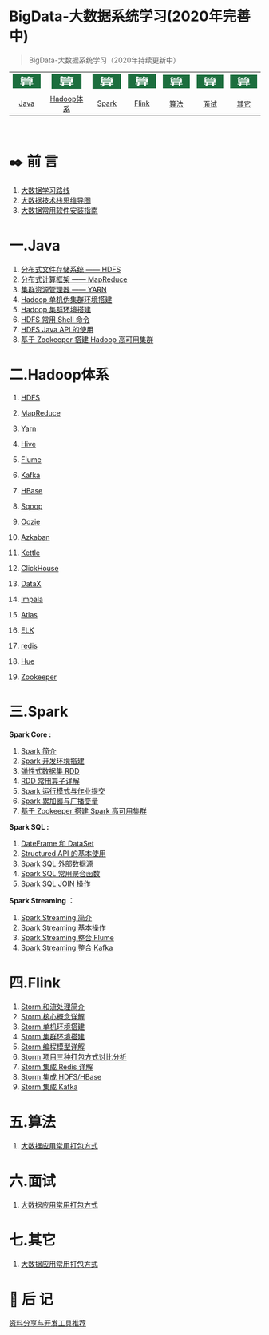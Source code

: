 # BigData-大数据系统学习(2020年完善中)

> BigData-大数据系统学习（2020年持续更新中）

<table>
    <tr align="center">
      <th><img width="60px"  src="picture/002.jpg"></th>
      <th><img width="60px" src="picture/002.jpg"></th>
      <th><img width="60px" src="picture/002.jpg"></th>
      <th><img width="60px" src="picture/002.jpg"></th>
      <th><img width="60px"  src="picture/002.jpg"></th>
      <th><img width="60px" src="picture/002.jpg"></th>
      <th><img width="60px" src="picture/002.jpg"></th>
    <tr>
  <td align="center"><a href="https://github.com/bigdata2018/BigData#%E4%B8%80java">Java</a></td>
  <td align="center"><a href="https://github.com/bigdata2018/BigData#%E4%BA%8Chadoop%E4%BD%93%E7%B3%BB">Hadoop体系</a></td>
  <td align="center"><a href="# 三.Spark">Spark</a></td>
  <td align="center"><a href="# 四.Flink">Flink</a></td>
  <td align="center"><a href="# 五.算法">算法</a></td>
  <td align="center"><a href="# 六.面试">面试</a></td>
  <td align="center"><a href="# 七.其它">其它</a></td>
</table>



<br/>

# :black_nib: 前  言

1. [大数据学习路线](https://github.com/heibaiying/BigData-Notes/blob/master/notes/大数据学习路线.md)
2. [大数据技术栈思维导图](https://github.com/heibaiying/BigData-Notes/blob/master/notes/大数据技术栈思维导图.md)        
3. [大数据常用软件安装指南](https://github.com/heibaiying/BigData-Notes/blob/master/notes/大数据常用软件安装指南.md)

# 一.Java

1. [分布式文件存储系统 —— HDFS](https://github.com/heibaiying/BigData-Notes/blob/master/notes/Hadoop-HDFS.md)
2. [分布式计算框架 —— MapReduce](https://github.com/heibaiying/BigData-Notes/blob/master/notes/Hadoop-MapReduce.md)
3. [集群资源管理器 —— YARN](https://github.com/heibaiying/BigData-Notes/blob/master/notes/Hadoop-YARN.md)
4. [Hadoop 单机伪集群环境搭建](https://github.com/heibaiying/BigData-Notes/blob/master/notes/installation/Hadoop单机环境搭建.md)
5. [Hadoop 集群环境搭建](https://github.com/heibaiying/BigData-Notes/blob/master/notes/installation/Hadoop集群环境搭建.md)
6. [HDFS 常用 Shell 命令](https://github.com/heibaiying/BigData-Notes/blob/master/notes/HDFS常用Shell命令.md)
7. [HDFS Java API 的使用](https://github.com/heibaiying/BigData-Notes/blob/master/notes/HDFS-Java-API.md)
8. [基于 Zookeeper 搭建 Hadoop 高可用集群](https://github.com/heibaiying/BigData-Notes/blob/master/notes/installation/基于Zookeeper搭建Hadoop高可用集群.md)

# 二.Hadoop体系

1. [HDFS](https://github.com/321cto/Java-for-Algorithms/blob/master/note/%E7%AE%97%E6%B3%95001.md#01%E5%AD%97%E7%AC%A6%E7%BB%9F%E8%AE%A1)

2. [MapReduce](https://github.com/321cto/Java-for-Algorithms/blob/master/note/%E7%AE%97%E6%B3%95001.md#02%E5%86%92%E6%B3%A1%E6%8E%92%E5%BA%8F)

3. [Yarn](https://github.com/heibaiying/BigData-Notes/blob/master/notes/HiveCLI和Beeline命令行的基本使用.md)

4. [Hive](https://github.com/heibaiying/BigData-Notes/blob/master/notes/Hive常用DDL操作.md)

5. [Flume](https://github.com/heibaiying/BigData-Notes/blob/master/notes/Hive分区表和分桶表.md)

6. [Kafka](https://github.com/heibaiying/BigData-Notes/blob/master/notes/Hive视图和索引.md)

7. [HBase](https://github.com/heibaiying/BigData-Notes/blob/master/notes/Hive常用DML操作.md)

8. [Sqoop](https://github.com/heibaiying/BigData-Notes/blob/master/notes/Hive数据查询详解.md)

9. [Oozie](https://github.com/321cto/Java-for-Algorithms/blob/master/note/%E7%AE%97%E6%B3%95001.md#01%E5%AD%97%E7%AC%A6%E7%BB%9F%E8%AE%A1)

10. [Azkaban](https://github.com/321cto/Java-for-Algorithms/blob/master/note/%E7%AE%97%E6%B3%95001.md#02%E5%86%92%E6%B3%A1%E6%8E%92%E5%BA%8F)

11. [Kettle](https://github.com/heibaiying/BigData-Notes/blob/master/notes/HiveCLI和Beeline命令行的基本使用.md)

12. [ClickHouse](https://github.com/heibaiying/BigData-Notes/blob/master/notes/Hive常用DDL操作.md)

13. [DataX](https://github.com/heibaiying/BigData-Notes/blob/master/notes/Hive分区表和分桶表.md)

14. [Impala](https://github.com/heibaiying/BigData-Notes/blob/master/notes/Hive视图和索引.md)

15. [Atlas](https://github.com/heibaiying/BigData-Notes/blob/master/notes/Hive常用DML操作.md)

16. [ELK](https://github.com/heibaiying/BigData-Notes/blob/master/notes/Hive数据查询详解.md)

17. [redis](https://github.com/heibaiying/BigData-Notes/blob/master/notes/Hive数据查询详解.md)

18. [Hue](https://github.com/heibaiying/BigData-Notes/blob/master/notes/Hive数据查询详解.md)

19. [Zookeeper](https://github.com/heibaiying/BigData-Notes/blob/master/notes/Hive数据查询详解.md)

    

# 三.Spark

**Spark Core :**

1. [Spark 简介](https://github.com/heibaiying/BigData-Notes/blob/master/notes/Spark简介.md)
2. [Spark 开发环境搭建](https://github.com/heibaiying/BigData-Notes/blob/master/notes/installation/Spark开发环境搭建.md)
3. [弹性式数据集 RDD](https://github.com/heibaiying/BigData-Notes/blob/master/notes/Spark_RDD.md)
4. [RDD 常用算子详解](https://github.com/heibaiying/BigData-Notes/blob/master/notes/Spark_Transformation和Action算子.md)
5. [Spark 运行模式与作业提交](https://github.com/heibaiying/BigData-Notes/blob/master/notes/Spark部署模式与作业提交.md)
6. [Spark 累加器与广播变量](https://github.com/heibaiying/BigData-Notes/blob/master/notes/Spark累加器与广播变量.md)
7. [基于 Zookeeper 搭建 Spark 高可用集群](https://github.com/heibaiying/BigData-Notes/blob/master/notes/installation/Spark集群环境搭建.md)

**Spark SQL :**

1. [DateFrame 和 DataSet ](https://github.com/heibaiying/BigData-Notes/blob/master/notes/SparkSQL_Dataset和DataFrame简介.md)
2. [Structured API 的基本使用](https://github.com/heibaiying/BigData-Notes/blob/master/notes/Spark_Structured_API的基本使用.md)
3. [Spark SQL 外部数据源](https://github.com/heibaiying/BigData-Notes/blob/master/notes/SparkSQL外部数据源.md)
4. [Spark SQL 常用聚合函数](https://github.com/heibaiying/BigData-Notes/blob/master/notes/SparkSQL常用聚合函数.md)
5. [Spark SQL JOIN 操作](https://github.com/heibaiying/BigData-Notes/blob/master/notes/SparkSQL联结操作.md)

**Spark Streaming ：**

1. [Spark Streaming 简介](https://github.com/heibaiying/BigData-Notes/blob/master/notes/Spark_Streaming与流处理.md)
2. [Spark Streaming 基本操作](https://github.com/heibaiying/BigData-Notes/blob/master/notes/Spark_Streaming基本操作.md)
3. [Spark Streaming 整合 Flume](https://github.com/heibaiying/BigData-Notes/blob/master/notes/Spark_Streaming整合Flume.md)
4. [Spark Streaming 整合 Kafka](https://github.com/heibaiying/BigData-Notes/blob/master/notes/Spark_Streaming整合Kafka.md)

# 四.Flink

1. [Storm 和流处理简介](https://github.com/heibaiying/BigData-Notes/blob/master/notes/Storm和流处理简介.md)
2. [Storm 核心概念详解](https://github.com/heibaiying/BigData-Notes/blob/master/notes/Storm核心概念详解.md)
3. [Storm 单机环境搭建](https://github.com/heibaiying/BigData-Notes/blob/master/notes/installation/Storm单机环境搭建.md)
4. [Storm 集群环境搭建](https://github.com/heibaiying/BigData-Notes/blob/master/notes/installation/Storm集群环境搭建.md)
5. [Storm 编程模型详解](https://github.com/heibaiying/BigData-Notes/blob/master/notes/Storm编程模型详解.md)
6. [Storm 项目三种打包方式对比分析](https://github.com/heibaiying/BigData-Notes/blob/master/notes/Storm三种打包方式对比分析.md)
7. [Storm 集成 Redis 详解](https://github.com/heibaiying/BigData-Notes/blob/master/notes/Storm集成Redis详解.md)
8. [Storm 集成 HDFS/HBase](https://github.com/heibaiying/BigData-Notes/blob/master/notes/Storm集成HBase和HDFS.md)
9. [Storm 集成 Kafka](https://github.com/heibaiying/BigData-Notes/blob/master/notes/Storm集成Kakfa.md)




# 五.算法

1. [大数据应用常用打包方式](https://github.com/heibaiying/BigData-Notes/blob/master/notes/大数据应用常用打包方式.md) 



# 六.面试

1. [大数据应用常用打包方式](https://github.com/heibaiying/BigData-Notes/blob/master/notes/大数据应用常用打包方式.md)



# 七.其它

1. [大数据应用常用打包方式](https://github.com/heibaiying/BigData-Notes/blob/master/notes/大数据应用常用打包方式.md)





# :bookmark_tabs: 后  记

[资料分享与开发工具推荐](https://github.com/heibaiying/BigData-Notes/blob/master/notes/资料分享与工具推荐.md)
